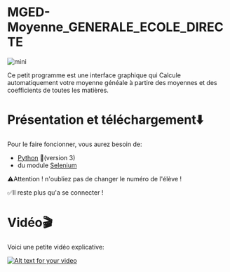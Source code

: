 # MGED-Moyenne_GENERALE_ECOLE_DIRECTE

![mini](https://user-images.githubusercontent.com/60709615/112749565-6755c100-8fc3-11eb-9743-865794acb985.jpg)

Ce petit programme est une interface graphique qui Calcule automatiquement votre moyenne généale à partire des moyennes et des coefficients de toutes les matières.

# Présentation et téléchargement⬇️

Pour le faire foncionner, vous aurez besoin de:
* [Python](https://www.python.org/) 🐍(version 3)
* du module [Selenium](https://selenium-python.readthedocs.io/installation.html)

⚠️Attention ! n'oubliez pas de changer le numéro de l'élève !

✅Il reste plus qu'a se connecter !

# Vidéo🎬

Voici une petite vidéo explicative:

[![Alt text for your video](https://img.youtube.com/vi/MChau9UFr2E/0.jpg)](https://www.youtube.com/watch?v=MChau9UFr2E)
